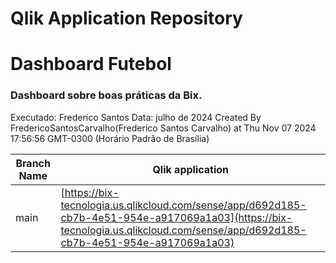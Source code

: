 # Qlik Application Repository 
# Dashboard Futebol
### Dashboard sobre boas práticas da Bix.
Executado: Frederico Santos
Data: julho de 2024
Created By FredericoSantosCarvalho(Frederico Santos Carvalho) at Thu Nov 07 2024 17:56:56 GMT-0300 (Horário Padrão de Brasília)

Branch Name|Qlik application
---|---
main|[https://bix-tecnologia.us.qlikcloud.com/sense/app/d692d185-cb7b-4e51-954e-a917069a1a03](https://bix-tecnologia.us.qlikcloud.com/sense/app/d692d185-cb7b-4e51-954e-a917069a1a03)